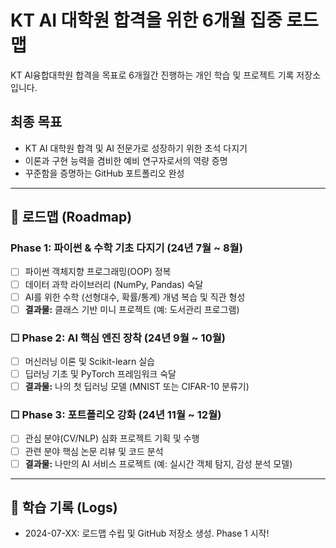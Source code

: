 # KT AI 대학원 합격을 위한 6개월 집중 로드맵

KT AI융합대학원 합격을 목표로 6개월간 진행하는 개인 학습 및 프로젝트 기록 저장소입니다.

## 최종 목표
- KT AI 대학원 합격 및 AI 전문가로 성장하기 위한 초석 다지기
- 이론과 구현 능력을 겸비한 예비 연구자로서의 역량 증명
- 꾸준함을 증명하는 GitHub 포트폴리오 완성

---

## 📅 로드맵 (Roadmap)

### Phase 1: 파이썬 & 수학 기초 다지기 (24년 7월 ~ 8월)
- [ ] 파이썬 객체지향 프로그래밍(OOP) 정복
- [ ] 데이터 과학 라이브러리 (NumPy, Pandas) 숙달
- [ ] AI를 위한 수학 (선형대수, 확률/통계) 개념 복습 및 직관 형성
- [ ] **결과물:** 클래스 기반 미니 프로젝트 (예: 도서관리 프로그램)

### ☐ Phase 2: AI 핵심 엔진 장착 (24년 9월 ~ 10월)
- [ ] 머신러닝 이론 및 Scikit-learn 실습
- [ ] 딥러닝 기초 및 PyTorch 프레임워크 숙달
- [ ] **결과물:** 나의 첫 딥러닝 모델 (MNIST 또는 CIFAR-10 분류기)

### ☐ Phase 3: 포트폴리오 강화 (24년 11월 ~ 12월)
- [ ] 관심 분야(CV/NLP) 심화 프로젝트 기획 및 수행
- [ ] 관련 분야 핵심 논문 리뷰 및 코드 분석
- [ ] **결과물:** 나만의 AI 서비스 프로젝트 (예: 실시간 객체 탐지, 감성 분석 모델)

---

## 📜 학습 기록 (Logs)
* 2024-07-XX: 로드맵 수립 및 GitHub 저장소 생성. Phase 1 시작!
